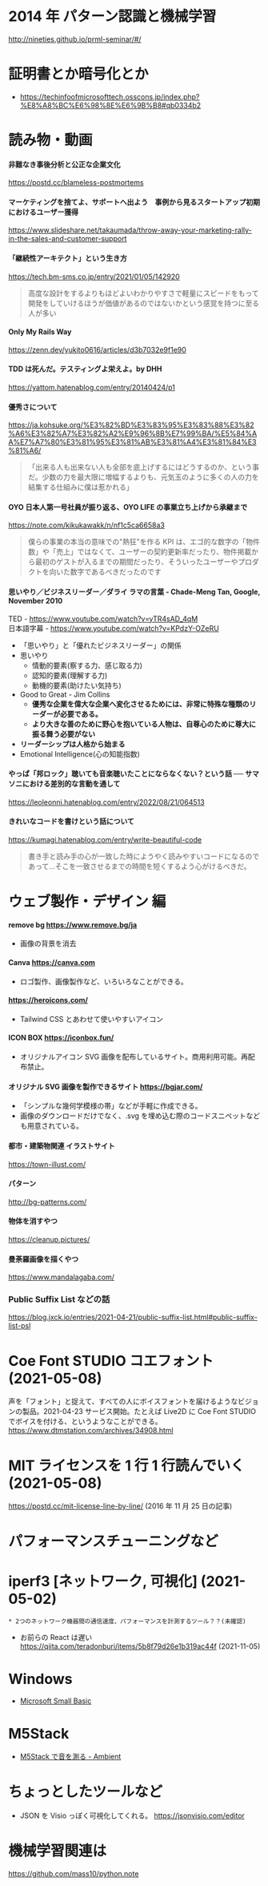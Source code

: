 # 2014 年 パターン認識と機械学習

http://nineties.github.io/prml-seminar/#/

# 証明書とか暗号化とか

- https://techinfoofmicrosofttech.osscons.jp/index.php?%E8%A8%BC%E6%98%8E%E6%9B%B8#qb0334b2

# 読み物・動画

#### 非難なき事後分析と公正な企業文化

https://postd.cc/blameless-postmortems

#### マーケティングを捨てよ、サポートへ出よう　事例から見るスタートアップ初期におけるユーザー獲得

https://www.slideshare.net/takaumada/throw-away-your-marketing-rally-in-the-sales-and-customer-support

#### 「継続性アーキテクト」という生き方

https://tech.bm-sms.co.jp/entry/2021/01/05/142920

> 高度な設計をするよりもほどよいわかりやすさで軽量にスピードをもって開発をしていけるほうが価値があるのではないかという感覚を持つに至る人が多い

#### Only My Rails Way

https://zenn.dev/yukito0616/articles/d3b7032e9f1e90

#### TDD は死んだ。テスティングよ栄えよ。by DHH

https://yattom.hatenablog.com/entry/20140424/p1

#### 優秀さについて

https://ja.kohsuke.org/%E3%82%BD%E3%83%95%E3%83%88%E3%82%A6%E3%82%A7%E3%82%A2%E9%96%8B%E7%99%BA/%E5%84%AA%E7%A7%80%E3%81%95%E3%81%AB%E3%81%A4%E3%81%84%E3%81%A6/

> 「出来る人も出来ない人も全部を底上げするにはどうするのか、という事だ。少数の力を最大限に増幅するよりも、元気玉のように多くの人の力を結集する仕組みに僕は惹かれる」

#### OYO 日本人第一号社員が振り返る、OYO LIFE の事業立ち上げから承継まで

https://note.com/kikukawakk/n/nf1c5ca6658a3

> 僕らの事業の本当の意味での"熱狂"を作る KPI は、エゴ的な数字の「物件数」や「売上」ではなくて、ユーザーの契約更新率だったり、物件掲載から最初のゲストが入るまでの期間だったり、そういったユーザーやプロダクトを向いた数字であるべきだったのです

#### 思いやり／ビジネスリーダー／ダライ ラマの言葉 - Chade-Meng Tan, Google, November 2010

TED - https://www.youtube.com/watch?v=yTR4sAD_4qM  
 日本語字幕 - https://www.youtube.com/watch?v=KPdzY-OZeRU

- 「思いやり」と「優れたビジネスリーダー」の関係
- 思いやり
  - 情動的要素(察する力、感じ取る力)
  - 認知的要素(理解する力)
  - 動機的要素(助けたい気持ち)
- Good to Great - Jim Collins
  - <b>優秀な企業を偉大な企業へ変化させるためには、非常に特殊な種類のリーダーが必要である。</b>
  - <b>より大きな善のために野心を抱いている人物は、自尊心のために尊大に振る舞う必要がない</b>
- <b>リーダーシップは人格から始まる</b>
- Emotional Intelligence(心の知能指数)

#### やっぱ「邦ロック」聴いても音楽聴いたことにならなくない？という話 ── サマソニにおける差別的な言動を通して

https://leoleonni.hatenablog.com/entry/2022/08/21/064513

#### きれいなコードを書けという話について

https://kumagi.hatenablog.com/entry/write-beautiful-code

> 書き手と読み手の心が一致した時にようやく読みやすいコードになるのであって...そこを一致させるまでの時間を短くするよう心がけるべきだ。

# ウェブ製作・デザイン 編

#### remove bg https://www.remove.bg/ja

- 画像の背景を消去

#### Canva https://canva.com

- ロゴ製作、画像製作など、いろいろなことができる。

#### https://heroicons.com/

- Tailwind CSS とあわせて使いやすいアイコン

#### ICON BOX https://iconbox.fun/

- オリジナルアイコン SVG 画像を配布しているサイト。商用利用可能。再配布禁止。

#### オリジナル SVG 画像を製作できるサイト https://bgjar.com/

- 「シンプルな幾何学模様の帯」などが手軽に作成できる。
- 画像のダウンロードだけでなく、.svg を埋め込む際のコードスニペットなども用意されている。

#### 都市・建築物関連 イラストサイト

https://town-illust.com/

#### パターン

http://bg-patterns.com/

#### 物体を消すやつ

https://cleanup.pictures/

#### 曼荼羅画像を描くやつ

https://www.mandalagaba.com/

### Public Suffix List などの話

https://blog.jxck.io/entries/2021-04-21/public-suffix-list.html#public-suffix-list-psl

# Coe Font STUDIO コエフォント (2021-05-08)

声を「フォント」と捉えて、すべての人にボイスフォントを届けるようなビジョンの製品。2021-04-23 サービス開始。たとえば Live2D に Coe Font STUDIO でボイスを付ける、というようなことができる。
https://www.dtmstation.com/archives/34908.html

# MIT ライセンスを 1 行 1 行読んでいく (2021-05-08)

https://postd.cc/mit-license-line-by-line/ (2016 年 11 月 25 日の記事)

# パフォーマンスチューニングなど

# iperf3 [ネットワーク, 可視化] (2021-05-02)

    * 2つのネットワーク機器間の通信速度、パフォーマンスを計測するツール？？(未確認)

- お前らの React は遅い https://qiita.com/teradonburi/items/5b8f79d26e1b319ac44f (2021-11-05)

# Windows

- [Microsoft Small Basic](https://smallbasic-publicwebsite.azurewebsites.net/)

# M5Stack

- [M5Stack で音を測る - Ambient](https://ambidata.io/samples/m5stack/sound/)

# ちょっとしたツールなど

- JSON を Visio っぽく可視化してくれる。 https://jsonvisio.com/editor

# 機械学習関連は

https://github.com/mass10/python.note
